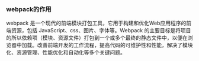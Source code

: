 ### webpack的作用

webpack 是一个现代的前端模块打包工具，它用于构建和优化Web应用程序的前端资源，包括 JavaScript、css、图片、字体等。Webpack 的主要目标是将项目的所以依赖项（模块、资源文件）打包到一个或多个最终的静态文件中，以便在浏览器中加载。改善前端开发的工作流程，提高代码的可维护性和性能，解决了模块化、资源管理、性能优化和自动化等多个关键问题。